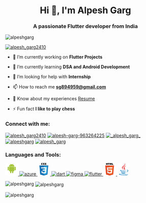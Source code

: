 <h1 align="center">Hi 👋, I'm Alpesh Garg</h1>
<h3 align="center">A passionate Flutter developer from India</h3>

<p align="left"> <img src="https://komarev.com/ghpvc/?username=alpeshgarg&label=Profile%20views&color=0e75b6&style=flat" alt="alpeshgarg" /> </p>

<p align="left"> <a href="https://twitter.com/alpesh_garg2410" target="blank"><img src="https://img.shields.io/twitter/follow/alpesh_garg2410?logo=twitter&style=for-the-badge" alt="alpesh_garg2410" /></a> </p>

- 🔭 I’m currently working on **Flutter Projects**

- 🌱 I’m currently learning **DSA and Android Development**

- 🤝 I’m looking for help with **Internship**

- 📫 How to reach me **sg894959@gmail.com**

- 📄 Know about my experiences [Resume](https://docs.google.com/document/d/1aWa3aSU5r0xnLqFCMC8aRDcbvSUFnyIKy20T4LMdXo4/edit?usp=sharing)

- ⚡ Fun fact **I like to play chess**

<h3 align="left">Connect with me:</h3>
<p align="left">
<a href="https://twitter.com/alpesh_garg2410" target="blank"><img align="center" src="https://raw.githubusercontent.com/rahuldkjain/github-profile-readme-generator/master/src/images/icons/Social/twitter.svg" alt="alpesh_garg2410" height="30" width="40" /></a>
<a href="https://linkedin.com/in/alpeshgarg" target="blank"><img align="center" src="https://raw.githubusercontent.com/rahuldkjain/github-profile-readme-generator/master/src/images/icons/Social/linked-in-alt.svg" alt="alpesh-garg-963264225" height="30" width="40" /></a>
<a href="https://instagram.com/_alpesh_garg_" target="blank"><img align="center" src="https://raw.githubusercontent.com/rahuldkjain/github-profile-readme-generator/master/src/images/icons/Social/instagram.svg" alt="_alpesh_garg_" height="30" width="40" /></a>
<a href="https://www.leetcode.com/alpeshgarg" target="blank"><img align="center" src="https://raw.githubusercontent.com/rahuldkjain/github-profile-readme-generator/master/src/images/icons/Social/leet-code.svg" alt="alpeshgarg" height="30" width="40" /></a>
<a href="https://auth.geeksforgeeks.org/user/alpesh_garg" target="blank"><img align="center" src="https://raw.githubusercontent.com/rahuldkjain/github-profile-readme-generator/master/src/images/icons/Social/geeks-for-geeks.svg" alt="alpesh_garg" height="30" width="40" /></a>
</p>

<h3 align="left">Languages and Tools:</h3>
<p align="left"> <a href="https://developer.android.com" target="_blank" rel="noreferrer"> <img src="https://raw.githubusercontent.com/devicons/devicon/master/icons/android/android-original-wordmark.svg" alt="android" width="40" height="40"/> </a> <a href="https://azure.microsoft.com/en-in/" target="_blank" rel="noreferrer"> <img src="https://www.vectorlogo.zone/logos/microsoft_azure/microsoft_azure-icon.svg" alt="azure" width="40" height="40"/> </a> <a href="https://www.w3schools.com/css/" target="_blank" rel="noreferrer"> <img src="https://raw.githubusercontent.com/devicons/devicon/master/icons/css3/css3-original-wordmark.svg" alt="css3" width="40" height="40"/> </a> <a href="https://dart.dev" target="_blank" rel="noreferrer"> <img src="https://www.vectorlogo.zone/logos/dartlang/dartlang-icon.svg" alt="dart" width="40" height="40"/> </a> <a href="https://www.figma.com/" target="_blank" rel="noreferrer"> <img src="https://www.vectorlogo.zone/logos/figma/figma-icon.svg" alt="figma" width="40" height="40"/> </a> <a href="https://flutter.dev" target="_blank" rel="noreferrer"> <img src="https://www.vectorlogo.zone/logos/flutterio/flutterio-icon.svg" alt="flutter" width="40" height="40"/> </a> <a href="https://www.w3.org/html/" target="_blank" rel="noreferrer"> <img src="https://raw.githubusercontent.com/devicons/devicon/master/icons/html5/html5-original-wordmark.svg" alt="html5" width="40" height="40"/> </a> <a href="https://www.java.com" target="_blank" rel="noreferrer"> <img src="https://raw.githubusercontent.com/devicons/devicon/master/icons/java/java-original.svg" alt="java" width="40" height="40"/> </a> </p>

<p><img align="left" src="https://github-readme-stats.vercel.app/api/top-langs?username=alpeshgarg&show_icons=true&locale=en&layout=compact" alt="alpeshgarg" /></p>

<p>&nbsp;<img align="center" src="https://github-readme-stats.vercel.app/api?username=alpeshgarg&show_icons=true&locale=en" alt="alpeshgarg" /></p>

<p><img align="center" src="https://github-readme-streak-stats.herokuapp.com/?user=alpeshgarg&" alt="alpeshgarg" /></p>
